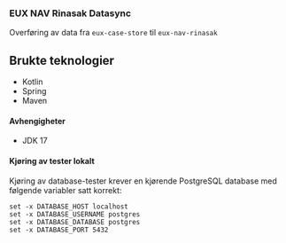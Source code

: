 ### EUX NAV Rinasak Datasync

Overføring av data fra `eux-case-store` til `eux-nav-rinasak`

## Brukte teknologier

* Kotlin
* Spring
* Maven

#### Avhengigheter

* JDK 17

#### Kjøring av tester lokalt

Kjøring av database-tester krever en kjørende PostgreSQL database med følgende variabler satt korrekt:

```
set -x DATABASE_HOST localhost
set -x DATABASE_USERNAME postgres
set -x DATABASE_DATABASE postgres
set -x DATABASE_PORT 5432
```

